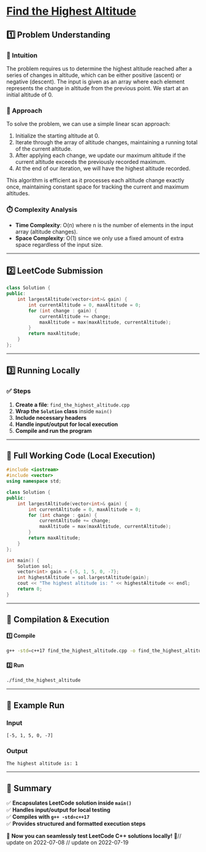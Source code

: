 # **[Find the Highest Altitude](https://leetcode.com/problems/find-the-highest-altitude/description/)**  

## **1️⃣ Problem Understanding**  
### **📌 Intuition**  
The problem requires us to determine the highest altitude reached after a series of changes in altitude, which can be either positive (ascent) or negative (descent). The input is given as an array where each element represents the change in altitude from the previous point. We start at an initial altitude of 0. 

### **🚀 Approach**  
To solve the problem, we can use a simple linear scan approach:
1. Initialize the starting altitude at 0.
2. Iterate through the array of altitude changes, maintaining a running total of the current altitude.
3. After applying each change, we update our maximum altitude if the current altitude exceeds the previously recorded maximum.
4. At the end of our iteration, we will have the highest altitude recorded.

This algorithm is efficient as it processes each altitude change exactly once, maintaining constant space for tracking the current and maximum altitudes.

### **⏱️ Complexity Analysis**  
- **Time Complexity**: O(n) where n is the number of elements in the input array (altitude changes).
- **Space Complexity**: O(1) since we only use a fixed amount of extra space regardless of the input size.

---  

## **2️⃣ LeetCode Submission**  
```cpp
class Solution {
public:
    int largestAltitude(vector<int>& gain) {
        int currentAltitude = 0, maxAltitude = 0;
        for (int change : gain) {
            currentAltitude += change;
            maxAltitude = max(maxAltitude, currentAltitude);
        }
        return maxAltitude;
    }
};
```  

---  

## **3️⃣ Running Locally**  
### **✅ Steps**  
1. **Create a file**: `find_the_highest_altitude.cpp`  
2. **Wrap the `Solution` class** inside `main()`  
3. **Include necessary headers**  
4. **Handle input/output for local execution**  
5. **Compile and run the program**  

---  

## **📝 Full Working Code (Local Execution)**  
```cpp
#include <iostream>
#include <vector>
using namespace std;

class Solution {
public:
    int largestAltitude(vector<int>& gain) {
        int currentAltitude = 0, maxAltitude = 0;
        for (int change : gain) {
            currentAltitude += change;
            maxAltitude = max(maxAltitude, currentAltitude);
        }
        return maxAltitude;
    }
};

int main() {
    Solution sol;
    vector<int> gain = {-5, 1, 5, 0, -7};
    int highestAltitude = sol.largestAltitude(gain);
    cout << "The highest altitude is: " << highestAltitude << endl;
    return 0;
}  
```  

---  

## **🔧 Compilation & Execution**  
#### **1️⃣ Compile**  
```bash
g++ -std=c++17 find_the_highest_altitude.cpp -o find_the_highest_altitude
```  

#### **2️⃣ Run**  
```bash
./find_the_highest_altitude
```  

---  

## **🎯 Example Run**  
### **Input**  
```
[-5, 1, 5, 0, -7]
```  
### **Output**  
```
The highest altitude is: 1
```  

---  

## **📌 Summary**  
✅ **Encapsulates LeetCode solution inside `main()`**  
✅ **Handles input/output for local testing**  
✅ **Compiles with `g++ -std=c++17`**  
✅ **Provides structured and formatted execution steps**  

🚀 **Now you can seamlessly test LeetCode C++ solutions locally!** 🚀// update on 2022-07-08
// update on 2022-07-19
